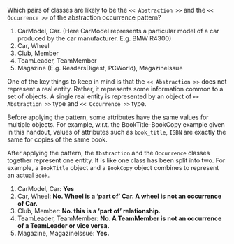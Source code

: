 <panel header="Q: Which pairs of classes are likely to be the `<< Abstraction >>` and the `<< Occurrence >>` of the abstraction occurrence pattern?">
<question has-input="true">

Which pairs of classes are likely to be the `<< Abstraction >>` and the `<< Occurrence >>` of the abstraction occurrence pattern?

1. CarModel, Car. (Here CarModel represents a particular model of a car produced by the car manufacturer. E.g. BMW R4300)
2. Car, Wheel
3. Club, Member
4. TeamLeader, TeamMember
5. Magazine (E.g. ReadersDigest, PCWorld), MagazineIssue

<div slot="answer">

One of the key things to keep in mind is that the `<< Abstraction >>` does not represent a real entity. Rather, it represents some information common to a set of objects. A single real entity is represented by an object of `<< Abstraction >>` type and `<< Occurrence >>` type.

Before applying the pattern, some attributes have the same values for multiple objects. For example, w.r.t. the BookTitle-BookCopy example given in this handout, values of attributes such as `book_title`, `ISBN` are exactly the same for copies of the same book.

After applying the pattern, the `Abstraction` and the `Occurrence` classes together represent one entity. It is like one class has been split into two. For example, a `BookTitle` object and a `BookCopy` object combines to represent an actual `Book`.

1.	CarModel, Car: **Yes**
2.	Car, Wheel: **No. Wheel is a ‘part of’ Car. A wheel is not an occurrence of Car.**
3.	Club, Member: **No. this is a ‘part of’ relationship.**
4.	TeamLeader, TeamMember: **No. A TeamMember is not an occurrence of a TeamLeader or vice versa.**
5.	Magazine, MagazineIssue: **Yes.**

</div>
</question>
</panel>
